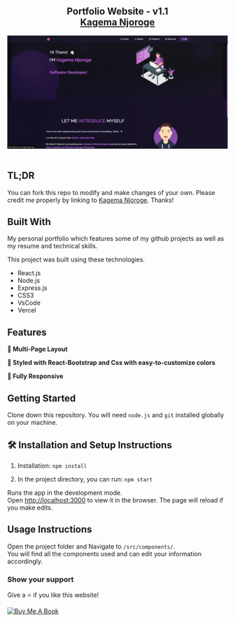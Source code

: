 <h2 align="center">
  Portfolio Website - v1.1<br/>
  <a href="https://njoroge.tomorrow.co.ke" target="_blank">Kagema Njoroge</a>
</h2>
<div align="center">
  <img alt="Demo" src="./Images/Demo.png" />
</div>

<br/>

<center>

</center>

## TL;DR

You can fork this repo to modify and make changes of your own. Please credit me properly by linking to [Kagema Njoroge](https://github.com/kagemanjoroge/portfolio). Thanks!

## Built With

My personal portfolio <a href="https://njoroge.tomorrow.co.ke" target="_blank"></a> which features some of my github projects as well as my resume and technical skills.<br/>

This project was built using these technologies.

- React.js
- Node.js
- Express.js
- CSS3
- VsCode
- Vercel

## Features

**📖 Multi-Page Layout**

**🎨 Styled with React-Bootstrap and Css with easy-to-customize colors**

**📱 Fully Responsive**

## Getting Started

Clone down this repository. You will need `node.js` and `git` installed globally on your machine.

## 🛠 Installation and Setup Instructions

1. Installation: `npm install`

2. In the project directory, you can run: `npm start`

Runs the app in the development mode.\
Open [http://localhost:3000](http://localhost:3000) to view it in the browser.
The page will reload if you make edits.

## Usage Instructions

Open the project folder and Navigate to `/src/components/`. <br/>
You will find all the components used and can edit your information accordingly.

### Show your support

Give a ⭐ if you like this website!

<a href="https://bmc.link/kagemanjoroge" target="_blank"><img src="https://cdn.buymeacoffee.com/buttons/v2/default-violet.png" alt="Buy Me A Book" height= "60px" width= "217px" ></a>
